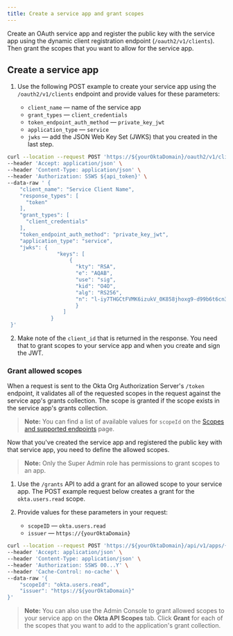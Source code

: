 ```yaml
---
title: Create a service app and grant scopes
---
```


Create an OAuth service app and register the public key with the service app using the dynamic client registration endpoint (`/oauth2/v1/clients`). Then grant the scopes that you want to allow for the service app.

## Create a service app

1. Use the following POST example to create your service app using the `/oauth2/v1/clients` endpoint and provide values for these parameters:

    * `client_name` &mdash; name of the service app
    * `grant_types` &mdash; `client_credentials`
    * `token_endpoint_auth_method` &mdash; `private_key_jwt`
    * `application_type` &mdash; `service`
    * `jwks` &mdash; add the JSON Web Key Set (JWKS) that you created in the <GuideLink link="../create-publicprivate-keypair">last step</GuideLink>.

```bash
curl --location --request POST 'https://${yourOktaDomain}/oauth2/v1/clients' \
--header 'Accept: application/json' \
--header 'Content-Type: application/json' \
--header 'Authorization: SSWS ${api_token}' \
--data-raw ' {
    "client_name": "Service Client Name",
    "response_types": [
      "token"
    ],
    "grant_types": [
      "client_credentials"
    ],
    "token_endpoint_auth_method": "private_key_jwt",
    "application_type": "service",
    "jwks": {
                "keys": [
                    {
                      "kty": "RSA",
                      "e": "AQAB",
                      "use": "sig",
                      "kid": "O4O",
                      "alg": "RS256",
                      "n": "l-iy7THGCtFVMK6izukV_0K858jhoxg9-d99b6t6cn3Ydy6jNrHl5_OrisCpdJvzTVskQ8XrJulKkPa91JVTPIhCWvVHIKyi43qlLEJE4t0qF1hkUL1Qyhl3cM-oXtyKu9MHBqSSBoMokLSlaOAa_Lx6yDGsCy-ZWSwGdxH5zuygOX1k3tpotbZ7773uFMPEK-6Ol7v0_E9PY-lPUK8M6nH_DNp3TIqn6h2W0r_L2N-M5HBGbfUf0xWtoV5yyRpde6tsA8XnsSjBfR-N_e2xItrQ3uJ5Fk5MdWoZBw5hLNtcUkOt9qbwv6WlLl0UEBEl9dzwJKWEYmoJg3Gai6Z5-w"
                      }
                  ]
              }
 }'
```

2. Make note of the `client_id` that is returned in the response. You need that to grant scopes to your service app and when you create and sign the JWT.

### Grant allowed scopes

When a request is sent to the Okta Org Authorization Server's `/token` endpoint, it validates all of the requested scopes in the request against the service app's grants collection. The scope is granted if the scope exists in the service app's grants collection.

> **Note:** You can find a list of available values for `scopeId` on the [Scopes and supported endpoints](/docs/guides/implement-oauth-for-okta/scopes/) page.

Now that you've created the service app and registered the public key with that service app, you need to define the allowed scopes.

> **Note:** Only the Super Admin role has permissions to grant scopes to an app.

1. Use the `/grants` API to add a grant for an allowed scope to your service app. The POST example request below creates a grant for the `okta.users.read` scope.

2. Provide values for these parameters in your request:

    * `scopeID` &mdash; `okta.users.read`
    * `issuer` &mdash; `https://{yourOktaDomain}`<br>

```bash
curl --location --request POST 'https://${yourOktaDomain}/api/v1/apps/{serviceappclient_id}/grants' \
--header 'Accept: application/json' \
--header 'Content-Type: application/json' \
--header 'Authorization: SSWS 00...Y' \
--header 'Cache-Control: no-cache' \
--data-raw '{
    "scopeId": "okta.users.read",
    "issuer": "https://${yourOktaDomain}"
}'
```

> **Note:** You can also use the Admin Console to grant allowed scopes to your service app on the **Okta API Scopes** tab. Click **Grant** for each of the scopes that you want to add to the application's grant collection.

<NextSectionLink/>
